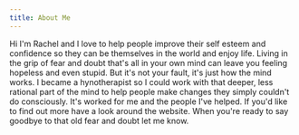 ```yaml
---
title: About Me
---
```

Hi I'm Rachel and I love to help people improve their self esteem and confidence so they can be themselves in the world and enjoy life. Living in the grip of fear and doubt that's all in your own mind can leave you feeling hopeless and even stupid. But it's not your fault, it's just how the mind works. I became a hynotherapist so I could work with that deeper, less rational part of the mind to help people make changes they simply couldn't do  consciously. It's worked for me and the people I've helped. If you'd like to find out more have a look around the website. When you're ready to say goodbye to that old fear and doubt let me know.
